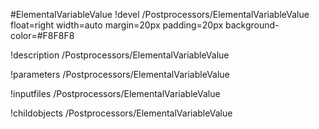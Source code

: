 <!-- MOOSE Object Documentation Stub: Remove this when content is added. -->
#ElementalVariableValue
!devel /Postprocessors/ElementalVariableValue float=right width=auto margin=20px padding=20px background-color=#F8F8F8

!description /Postprocessors/ElementalVariableValue

!parameters /Postprocessors/ElementalVariableValue

!inputfiles /Postprocessors/ElementalVariableValue

!childobjects /Postprocessors/ElementalVariableValue
